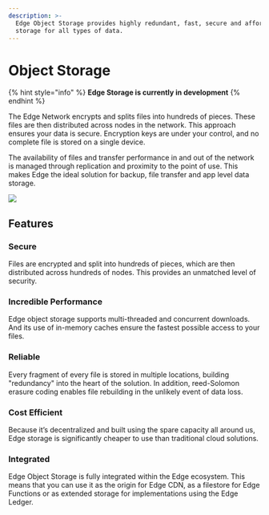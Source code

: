 ```yaml
---
description: >-
  Edge Object Storage provides highly redundant, fast, secure and affordable
  storage for all types of data.
---
```


# Object Storage

{% hint style="info" %}
**Edge Storage is currently in development**
{% endhint %}

The Edge Network encrypts and splits files into hundreds of pieces. These files are then distributed across nodes in the network. This approach ensures your data is secure. Encryption keys are under your control, and no complete file is stored on a single device.

The availability of files and transfer performance in and out of the network is managed through replication and proximity to the point of use. This makes Edge the ideal solution for backup, file transfer and app level data storage.

![](../../.gitbook/assets/edgestorage.png)

## Features

### Secure

Files are encrypted and split into hundreds of pieces, which are then distributed across hundreds of nodes. This provides an unmatched level of security.

### Incredible Performance

Edge object storage supports multi-threaded and concurrent downloads. And its use of in-memory caches ensure the fastest possible access to your files.

### Reliable

Every fragment of every file is stored in multiple locations, building "redundancy" into the heart of the solution. In addition, reed-Solomon erasure coding enables file rebuilding in the unlikely event of data loss.

### Cost Efficient

Because it’s decentralized and built using the spare capacity all around us, Edge storage is significantly cheaper to use than traditional cloud solutions.

### Integrated

Edge Object Storage is fully integrated within the Edge ecosystem. This means that you can use it as the origin for Edge CDN, as a filestore for Edge Functions or as extended storage for implementations using the Edge Ledger.


